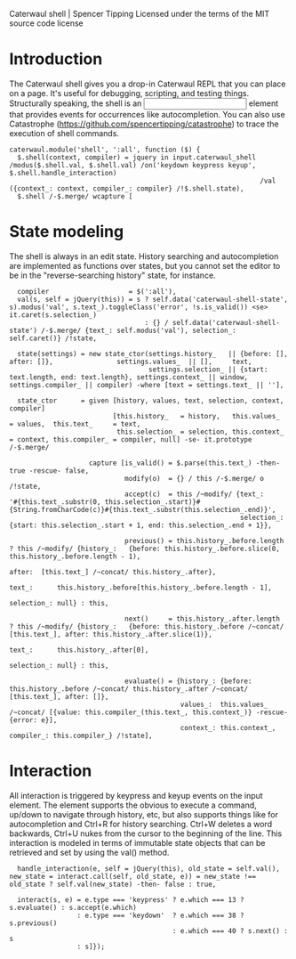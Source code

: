 Caterwaul shell | Spencer Tipping
Licensed under the terms of the MIT source code license

# Introduction

The Caterwaul shell gives you a drop-in Caterwaul REPL that you can place on a page. It's useful for debugging, scripting, and testing things. Structurally speaking, the shell is an <input> element that
provides events for occurrences like autocompletion. You can also use Catastrophe (https://github.com/spencertipping/catastrophe) to trace the execution of shell commands.

    caterwaul.module('shell', ':all', function ($) {
      $.shell(context, compiler) = jquery in input.caterwaul_shell /modus($.shell.val, $.shell.val) /on('keydown keypress keyup', $.shell.handle_interaction)
                                                                   /val  ({context_: context, compiler_: compiler} /!$.shell.state),
      $.shell /-$.merge/ wcapture [

# State modeling

The shell is always in an edit state. History searching and autocompletion are implemented as functions over states, but you cannot set the editor to be in the "reverse-searching history" state, for
instance.

      compiler                    = $(':all'),
      val(s, self = jQuery(this)) = s ? self.data('caterwaul-shell-state', s).modus('val', s.text_).toggleClass('error', !s.is_valid()) <se> it.caret(s.selection_)
                                      : {} / self.data('caterwaul-shell-state') /-$.merge/ {text_: self.modus('val'), selection_: self.caret()} /!state,

      state(settings) = new state_ctor(settings.history_   || {before: [], after: []},                settings.values_  || [],     text,
                                       settings.selection_ || {start: text.length, end: text.length}, settings.context_ || window, settings.compiler_ || compiler) -where [text = settings.text_ || ''],

      state_ctor      = given [history, values, text, selection, context, compiler]
                              [this.history_   = history,   this.values_  = values,  this.text_     = text,
                               this.selection_ = selection, this.context_ = context, this.compiler_ = compiler, null] -se- it.prototype /-$.merge/

                        capture [is_valid() = $.parse(this.text_) -then- true -rescue- false,
                                 modify(o)  = {} / this /-$.merge/ o /!state,
                                 accept(c)  = this /~modify/ {text_:      '#{this.text_.substr(0, this.selection_.start)}#{String.fromCharCode(c)}#{this.text_.substr(this.selection_.end)}',
                                                              selection_: {start: this.selection_.start + 1, end: this.selection_.end + 1}},

                                 previous() = this.history_.before.length ? this /~modify/ {history_:   {before: this.history_.before.slice(0, this.history_.before.length - 1),
                                                                                                         after:  [this.text_] /~concat/ this.history_.after},
                                                                                            text_:      this.history_.before[this.history_.before.length - 1],
                                                                                            selection_: null} : this,

                                 next()     = this.history_.after.length  ? this /~modify/ {history_:   {before: this.history_.before /~concat/ [this.text_], after: this.history_.after.slice(1)},
                                                                                            text_:      this.history_.after[0],
                                                                                            selection_: null} : this,

                                 evaluate() = {history_: {before: this.history_.before /~concat/ this.history_.after /~concat/ [this.text_], after: []},
                                               values_:  this.values_ /~concat/ [{value: this.compiler_(this.text_, this.context_)} -rescue- {error: e}],
                                               context_: this.context_, compiler_: this.compiler_} /!state],

# Interaction

All interaction is triggered by keypress and keyup events on the input element. The element supports the obvious <enter> to execute a command, up/down to navigate through history, etc, but also supports
things like <tab> for autocompletion and Ctrl+R for history searching. Ctrl+W deletes a word backwards, Ctrl+U nukes from the cursor to the beginning of the line. This interaction is modeled in terms of
immutable state objects that can be retrieved and set by using the val() method.

      handle_interaction(e, self = jQuery(this), old_state = self.val(), new_state = interact.call(self, old_state, e)) = new_state !== old_state ? self.val(new_state) -then- false : true,

      interact(s, e) = e.type === 'keypress' ? e.which === 13 ? s.evaluate() : s.accept(e.which)
                     : e.type === 'keydown'  ? e.which === 38 ? s.previous()
                                             : e.which === 40 ? s.next() : s
                     : s]});